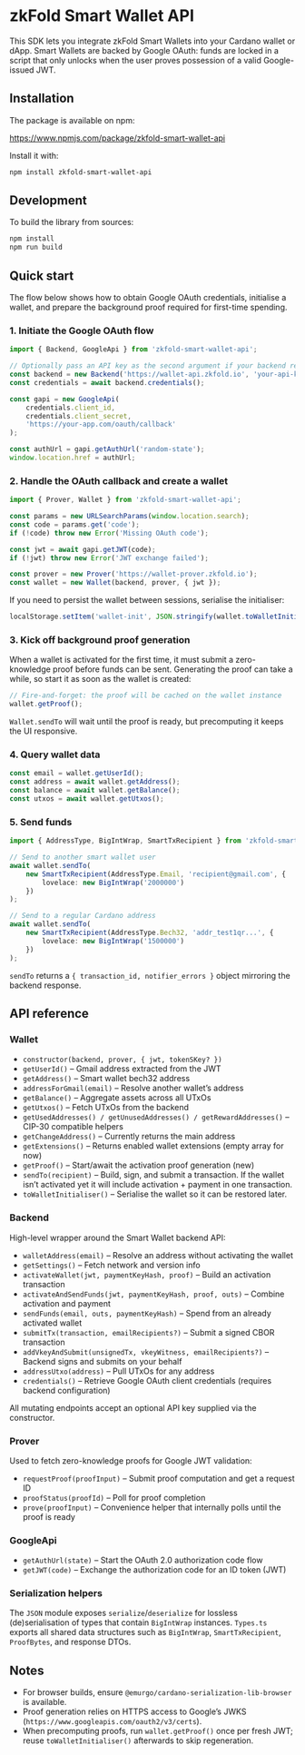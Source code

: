 
# zkFold Smart Wallet API

This SDK lets you integrate zkFold Smart Wallets into your Cardano wallet or dApp. Smart Wallets are backed by Google OAuth: funds are locked in a script that only unlocks when the user proves possession of a valid Google-issued JWT.

## Installation

The package is available on npm:

https://www.npmjs.com/package/zkfold-smart-wallet-api

Install it with:

```bash
npm install zkfold-smart-wallet-api
```

## Development

To build the library from sources:

```bash
npm install
npm run build
```

## Quick start

The flow below shows how to obtain Google OAuth credentials, initialise a wallet, and prepare the background proof required for first-time spending.

### 1. Initiate the Google OAuth flow

```typescript
import { Backend, GoogleApi } from 'zkfold-smart-wallet-api';

// Optionally pass an API key as the second argument if your backend requires it
const backend = new Backend('https://wallet-api.zkfold.io', 'your-api-key');
const credentials = await backend.credentials();

const gapi = new GoogleApi(
    credentials.client_id,
    credentials.client_secret,
    'https://your-app.com/oauth/callback'
);

const authUrl = gapi.getAuthUrl('random-state');
window.location.href = authUrl;
```

### 2. Handle the OAuth callback and create a wallet

```typescript
import { Prover, Wallet } from 'zkfold-smart-wallet-api';

const params = new URLSearchParams(window.location.search);
const code = params.get('code');
if (!code) throw new Error('Missing OAuth code');

const jwt = await gapi.getJWT(code);
if (!jwt) throw new Error('JWT exchange failed');

const prover = new Prover('https://wallet-prover.zkfold.io');
const wallet = new Wallet(backend, prover, { jwt });
```

If you need to persist the wallet between sessions, serialise the initialiser:

```typescript
localStorage.setItem('wallet-init', JSON.stringify(wallet.toWalletInitialiser()));
```

### 3. Kick off background proof generation

When a wallet is activated for the first time, it must submit a zero-knowledge proof before funds can be sent. Generating the proof can take a while, so start it as soon as the wallet is created:

```typescript
// Fire-and-forget: the proof will be cached on the wallet instance
wallet.getProof();
```

`Wallet.sendTo` will wait until the proof is ready, but precomputing it keeps the UI responsive.

### 4. Query wallet data

```typescript
const email = wallet.getUserId();
const address = await wallet.getAddress();
const balance = await wallet.getBalance();
const utxos = await wallet.getUtxos();
```

### 5. Send funds

```typescript
import { AddressType, BigIntWrap, SmartTxRecipient } from 'zkfold-smart-wallet-api';

// Send to another smart wallet user
await wallet.sendTo(
    new SmartTxRecipient(AddressType.Email, 'recipient@gmail.com', {
        lovelace: new BigIntWrap('2000000')
    })
);

// Send to a regular Cardano address
await wallet.sendTo(
    new SmartTxRecipient(AddressType.Bech32, 'addr_test1qr...', {
        lovelace: new BigIntWrap('1500000')
    })
);
```

`sendTo` returns a `{ transaction_id, notifier_errors }` object mirroring the backend response.

## API reference

### Wallet

- `constructor(backend, prover, { jwt, tokenSKey? })`
- `getUserId()` – Gmail address extracted from the JWT
- `getAddress()` – Smart wallet bech32 address
- `addressForGmail(email)` – Resolve another wallet’s address
- `getBalance()` – Aggregate assets across all UTxOs
- `getUtxos()` – Fetch UTxOs from the backend
- `getUsedAddresses() / getUnusedAddresses() / getRewardAddresses()` – CIP-30 compatible helpers
- `getChangeAddress()` – Currently returns the main address
- `getExtensions()` – Returns enabled wallet extensions (empty array for now)
- `getProof()` – Start/await the activation proof generation (new)
- `sendTo(recipient)` – Build, sign, and submit a transaction. If the wallet isn’t activated yet it will include activation + payment in one transaction.
- `toWalletInitialiser()` – Serialise the wallet so it can be restored later.

### Backend

High-level wrapper around the Smart Wallet backend API:

- `walletAddress(email)` – Resolve an address without activating the wallet
- `getSettings()` – Fetch network and version info
- `activateWallet(jwt, paymentKeyHash, proof)` – Build an activation transaction
- `activateAndSendFunds(jwt, paymentKeyHash, proof, outs)` – Combine activation and payment
- `sendFunds(email, outs, paymentKeyHash)` – Spend from an already activated wallet
- `submitTx(transaction, emailRecipients?)` – Submit a signed CBOR transaction
- `addVkeyAndSubmit(unsignedTx, vkeyWitness, emailRecipients?)` – Backend signs and submits on your behalf
- `addressUtxo(address)` – Pull UTxOs for any address
- `credentials()` – Retrieve Google OAuth client credentials (requires backend configuration)

All mutating endpoints accept an optional API key supplied via the constructor.

### Prover

Used to fetch zero-knowledge proofs for Google JWT validation:

- `requestProof(proofInput)` – Submit proof computation and get a request ID
- `proofStatus(proofId)` – Poll for proof completion
- `prove(proofInput)` – Convenience helper that internally polls until the proof is ready

### GoogleApi

- `getAuthUrl(state)` – Start the OAuth 2.0 authorization code flow
- `getJWT(code)` – Exchange the authorization code for an ID token (JWT)

### Serialization helpers

The `JSON` module exposes `serialize`/`deserialize` for lossless (de)serialisation of types that contain `BigIntWrap` instances. `Types.ts` exports all shared data structures such as `BigIntWrap`, `SmartTxRecipient`, `ProofBytes`, and response DTOs.

## Notes

- For browser builds, ensure `@emurgo/cardano-serialization-lib-browser` is available.
- Proof generation relies on HTTPS access to Google’s JWKS (`https://www.googleapis.com/oauth2/v3/certs`).
- When precomputing proofs, run `wallet.getProof()` once per fresh JWT; reuse `toWalletInitialiser()` afterwards to skip regeneration.
